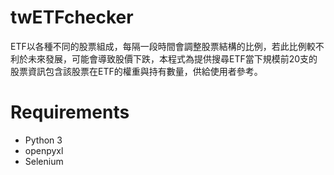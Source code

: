 # twETFchecker

ETF以各種不同的股票組成，每隔一段時間會調整股票結構的比例，若此比例較不利於未來發展，可能會導致股價下跌，本程式為提供搜尋ETF當下規模前20支的股票資訊包含該股票在ETF的權重與持有數量，供給使用者參考。

# Requirements
* Python 3
* openpyxl
* Selenium
